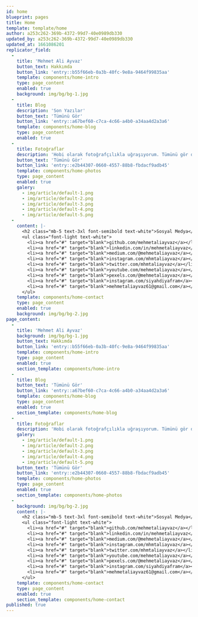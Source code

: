 ```yaml
---
id: home
blueprint: pages
title: Home
template: template/home
author: a253c262-369b-4372-99d7-40e0989db330
updated_by: a253c262-369b-4372-99d7-40e0989db330
updated_at: 1661086201
replicator_field:
  -
    title: 'Mehmet Ali Ayvaz'
    button_text: Hakkımda
    button_link: 'entry::b55f66eb-0a3b-40fc-9e8a-9464f99835aa'
    template: components/home-intro
    type: page_content
    enabled: true
    background: img/bg/bg-1.jpg
  -
    title: Blog
    description: 'Son Yazılar'
    button_text: 'Tümünü Gör'
    button_link: 'entry::a67bef60-c7ca-4c66-a4b0-a34aa4d2a3a6'
    template: components/home-blog
    type: page_content
    enabled: true
  -
    title: Fotoğraflar
    description: 'Hobi olarak fotoğrafçılıkla uğraşıyorum. Tümünü gör diyerek çektiğim tüm fotoğraflara ulaşabilirsiniz.'
    button_text: 'Tümünü Gör'
    button_link: 'entry::e2b44307-0660-4557-88b8-fbdacf9adb45'
    template: components/home-photos
    type: page_content
    enabled: true
    galery:
      - img/article/default-1.png
      - img/article/default-2.png
      - img/article/default-3.png
      - img/article/default-4.png
      - img/article/default-5.png
  -
    content: |-
      <h2 class="mb-5 text-3xl font-semibold text-white">Sosyal Medya</h2>
      <ul class="font-light text-white">
        <li><a href="#" target="blank">github.com/mehmetaliayvaz</a></li>
        <li><a href="#" target="blank">linkedin.com/in/mehmetaliayvaz</a></li>
        <li><a href="#" target="blank">medium.com/@mehmetaliayvaz</a></li>
        <li><a href="#" target="blank">instagram.com/mhmtaliayvaz</a></li>
        <li><a href="#" target="blank">twitter.com/mhmtaliayvaz</a></li>
        <li><a href="#" target="blank">youtube.com/mehmetaliayvaz</a></li>
        <li><a href="#" target="blank">pexels.com/@mehmetaliayvaz</a></li>
        <li><a href="#" target="blank">instagram.com/siyahdiyafram</a></li>
        <li><a href="#" target="blank">mehmetaliayvaz61@gmail.com</a></li>
      </ul>
    template: components/home-contact
    type: page_content
    enabled: true
    background: img/bg/bg-2.jpg
page_content:
  -
    title: 'Mehmet Ali Ayvaz'
    background: img/bg/bg-1.jpg
    button_text: Hakkımda
    button_link: 'entry::b55f66eb-0a3b-40fc-9e8a-9464f99835aa'
    template: components/home-intro
    type: page_content
    enabled: true
    section_template: components/home-intro
  -
    title: Blog
    button_text: 'Tümünü Gör'
    button_link: 'entry::a67bef60-c7ca-4c66-a4b0-a34aa4d2a3a6'
    template: components/home-blog
    type: page_content
    enabled: true
    section_template: components/home-blog
  -
    title: Fotoğraflar
    description: 'Hobi olarak fotoğrafçılıkla uğraşıyorum. Tümünü gör diyerek çektiğim tüm fotoğraflara ulaşabilirsiniz.'
    galery:
      - img/article/default-1.png
      - img/article/default-2.png
      - img/article/default-3.png
      - img/article/default-4.png
      - img/article/default-5.png
    button_text: 'Tümünü Gör'
    button_link: 'entry::e2b44307-0660-4557-88b8-fbdacf9adb45'
    template: components/home-photos
    type: page_content
    enabled: true
    section_template: components/home-photos
  -
    background: img/bg/bg-2.jpg
    content: |-
      <h2 class="mb-5 text-3xl font-semibold text-white">Sosyal Medya</h2>
      <ul class="font-light text-white">
        <li><a href="#" target="blank">github.com/mehmetaliayvaz</a></li>
        <li><a href="#" target="blank">linkedin.com/in/mehmetaliayvaz</a></li>
        <li><a href="#" target="blank">medium.com/@mehmetaliayvaz</a></li>
        <li><a href="#" target="blank">instagram.com/mhmtaliayvaz</a></li>
        <li><a href="#" target="blank">twitter.com/mhmtaliayvaz</a></li>
        <li><a href="#" target="blank">youtube.com/mehmetaliayvaz</a></li>
        <li><a href="#" target="blank">pexels.com/@mehmetaliayvaz</a></li>
        <li><a href="#" target="blank">instagram.com/siyahdiyafram</a></li>
        <li><a href="#" target="blank">mehmetaliayvaz61@gmail.com</a></li>
      </ul>
    template: components/home-contact
    type: page_content
    enabled: true
    section_template: components/home-contact
published: true
---
```

